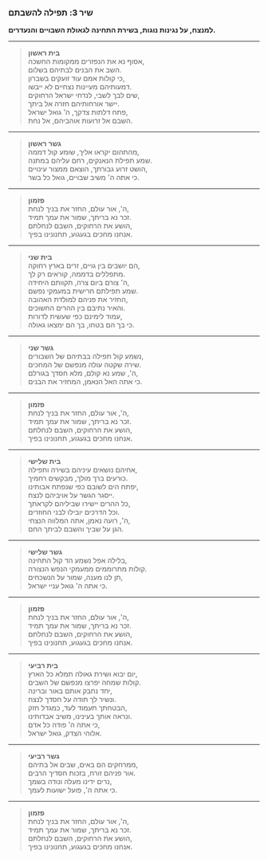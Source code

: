 ### **שיר 3: תפילה להשבתם**  

**למנצח, על נגינות נוגות, בשירת התחינה לגאולת השבויים והנעדרים.**  

---

> **בית ראשון**  
> אסוף נא את הנפזרים ממקומות החשכה,  
> השב את הבנים לבתיהם בשלום.  
> כי קולות אמם עוד זועקים בשברון,  
> דמעותיהם מעיינות נצחיים לא ייבשו.  
> שים לבך לשבי, לנדחי ישראל הרחוקים,  
> יישר אורחותיהם חזרה אל ביתך.  
> פתח דלתות צדקך, ה' גואל ישראל,  
> השבם אל זרועות אוהביהם, אל נחת.  

---

> **גשר ראשון**  
> מהתהום יקראו אליך, שומע קול דממה,  
> שמע תפילת הנאנקים, רחם עליהם במתנה.  
> הושט זרוע גבורתך, הוצאם ממצור עינויים,  
> כי אתה ה' משיב שבויים, גואל כל בשר.  

---

> **פזמון**  
> ה', אור עולם, החזר את בניך לנחת,  
> זכר נא בריתך, שמור את עמך תמיד.  
> הושע את הרחוקים, השבם לנחלתם,  
> אנחנו מחכים בגעגוע, תחנונינו בפיך.  

---

> **בית שני**  
> הם יושבים בין גויים, זרים בארץ רחוקה,  
> מתפללים בדממה, קוראים רק לך.  
> ה' צורם ביום צרה, תקוותם היחידה,  
> שמע תפילתם חרישית במעמקי נפשם.  
> החזיר את פניהם למולדת האהובה,  
> והאיר נתיבם בין ההרים החשוכים.  
> עמוד לימינם כפי שעשית לדורות,  
> כי בך הם בטחו, בך הם ימצאו גאולה.  

---

> **גשר שני**  
> נשמע קול תפילה בבתיהם של השבורים,  
> שירה שקטה עולה מנפשם של המחכים.  
> ה', שמע נא קולם, מלא חסדך בגורלם,  
> כי אתה האל הנאמן, המחזיר את הבנים.  

---

> **פזמון**  
> ה', אור עולם, החזר את בניך לנחת,  
> זכר נא בריתך, שמור את עמך תמיד.  
> הושע את הרחוקים, השבם לנחלתם,  
> אנחנו מחכים בגעגוע, תחנונינו בפיך.  

---

> **בית שלישי**  
> אחיהם נושאים עיניהם בשירה ותפילה,  
> כורעים ברך מולך, מבקשים רחמיך.  
> יפתח הים לשובם כפי שנפתח אבותינו,  
> ייסגר הגשר על אויביהם לנצח.  
> כל ההרים יישירו שביליהם לקראתך,  
> וכל הדרכים יובילו לבני החוזרים.  
> ה', רועה נאמן, אתה המלווה הנצחי,  
> הגן על שביך והשבם לביתך החם.  

---

> **גשר שלישי**  
> בלילה אפל נשמע הד קול התחינה,  
> קולות מתרוממים ממעמקי הנפש הנצורה.  
> תן לנו מענה, שמור על הנשכחים,  
> כי אתה ה' גואל עניי ישראל.  

---

> **פזמון**  
> ה', אור עולם, החזר את בניך לנחת,  
> זכר נא בריתך, שמור את עמך תמיד.  
> הושע את הרחוקים, השבם לנחלתם,  
> אנחנו מחכים בגעגוע, תחנונינו בפיך.  

---

> **בית רביעי**  
> יום יבוא ושירת גאולה תמלא כל הארץ,  
> קולות שמחה יפרצו מנפשם של השבים.  
> יחד נחבק אותם באור וברינה,  
> ונשיר לך תודה על חסדך לנצח.  
> הבטחתך תעמוד לעד, כמגדל חזק,  
> ונראה אותך בעינינו, משיב אבדותינו.  
> כי אתה ה' פודה כל אדם,  
> אלוהי הצדק, גואל ישראל.  

---

> **גשר רביעי**  
> ממרחקים הם באים, שבים אל בתיהם,  
> אור פניהם זורח, בזכות חסדיך הרבים.  
> נרים ידינו מעלה ונודה בשמך,  
> כי אתה ה', פועל ישועות לעמך.  

---

> **פזמון**  
> ה', אור עולם, החזר את בניך לנחת,  
> זכר נא בריתך, שמור את עמך תמיד.  
> הושע את הרחוקים, השבם לנחלתם,  
> אנחנו מחכים בגעגוע, תחנונינו בפיך.  
